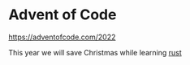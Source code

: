 # Advent of Code

https://adventofcode.com/2022

This year we will save Christmas while learning [rust](https://www.rust-lang.org/)